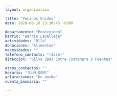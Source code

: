 ```yaml
---
layout: organizacion

title: "Vecinos Unidos"
date: 2020-08-10 23:30:45 -0300

departamento: "Montevideo"
barrio: "Barrio Lavalleja"
actividades: "Olla"
donaciones: "Alimentos"
necesidades: ""
telefono_contacto: "(José)"
direccion: "Silva 3993 Entre Costanera y Fuentes"

otros_contactos: ""
horario: "(LUN-DOM)"
aclaraciones: "De noche"
cuenta_bancaria: ""

---
```


